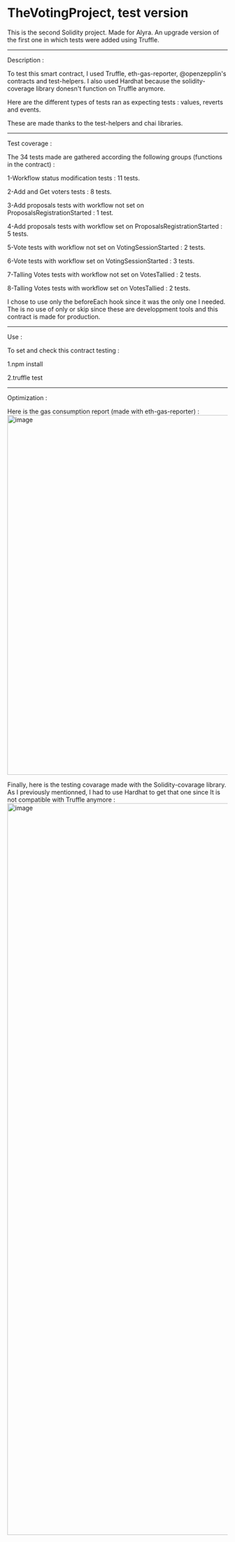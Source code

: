 # TheVotingProject, test version
This is the second Solidity project. Made for Alyra. An upgrade version of the first one in which tests were added using Truffle.


--------------------------------------------------------------------------------------------------------------------------------
 Description :
 

To test this smart contract, I used Truffle, eth-gas-reporter, @openzepplin's contracts and test-helpers. I also used Hardhat because the solidity-coverage library donesn't function on Truffle anymore.

Here are the different types of tests ran as expecting tests : values, reverts and events.

These are made thanks to the test-helpers and chai libraries.


--------------------------------------------------------------------------------------------------------------------------------
 Test coverage :
 

The 34 tests made are gathered according the following groups (functions in the contract) :

  1-Workflow status modification tests : 11 tests.
  
  2-Add and Get voters tests : 8 tests.
  
  3-Add proposals tests with workflow not set on ProposalsRegistrationStarted : 1 test.
  
  4-Add proposals tests with workflow set on ProposalsRegistrationStarted : 5 tests.
  
  5-Vote tests with workflow not set on VotingSessionStarted : 2 tests.
  
  6-Vote tests with workflow set on VotingSessionStarted : 3 tests.
  
  7-Talling Votes tests with workflow not set on VotesTallied : 2 tests.
  
  8-Talling Votes tests with workflow set on VotesTallied : 2 tests.
  
  
 I chose to use only the beforeEach hook since it was the only one I needed. The is no use of only or skip since these are developpment tools and this contract is made for production.


--------------------------------------------------------------------------------------------------------------------------------
 Use :


To set and check this contract testing :

1.npm install

2.truffle test

--------------------------------------------------------------------------------------------------------------------------------
 Optimization :
 
 
 Here is the gas consumption report (made with eth-gas-reporter) :
<img width="820" alt="image" src="https://user-images.githubusercontent.com/42751827/199092314-e2109e61-5077-4d91-b98b-00f763b8154c.png">

Finally, here is the testing covarage made with the Solidity-covarage library. As I previously mentionned, I had to use Hardhat to get that one since It is not compatible with Truffle anymore :
<img width="1668" alt="image" src="https://user-images.githubusercontent.com/42751827/199091910-191a064b-0e5d-45d0-bd3b-52e72b5c9a0d.png">
